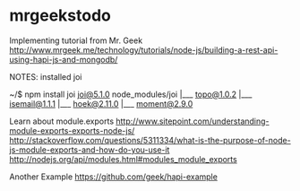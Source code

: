 # mrgeekstodo
Implementing tutorial from Mr. Geek 
http://www.mrgeek.me/technology/tutorials/node-js/building-a-rest-api-using-hapi-js-and-mongodb/

NOTES:
installed joi	

~/$ npm install joi
joi@5.1.0 node_modules/joi
|___ topo@1.0.2
|___ isemail@1.1.1
|___ hoek@2.11.0
|___ moment@2.9.0

Learn about module.exports
http://www.sitepoint.com/understanding-module-exports-exports-node-js/
http://stackoverflow.com/questions/5311334/what-is-the-purpose-of-node-js-module-exports-and-how-do-you-use-it
http://nodejs.org/api/modules.html#modules_module_exports

Another Example 
https://github.com/geek/hapi-example
